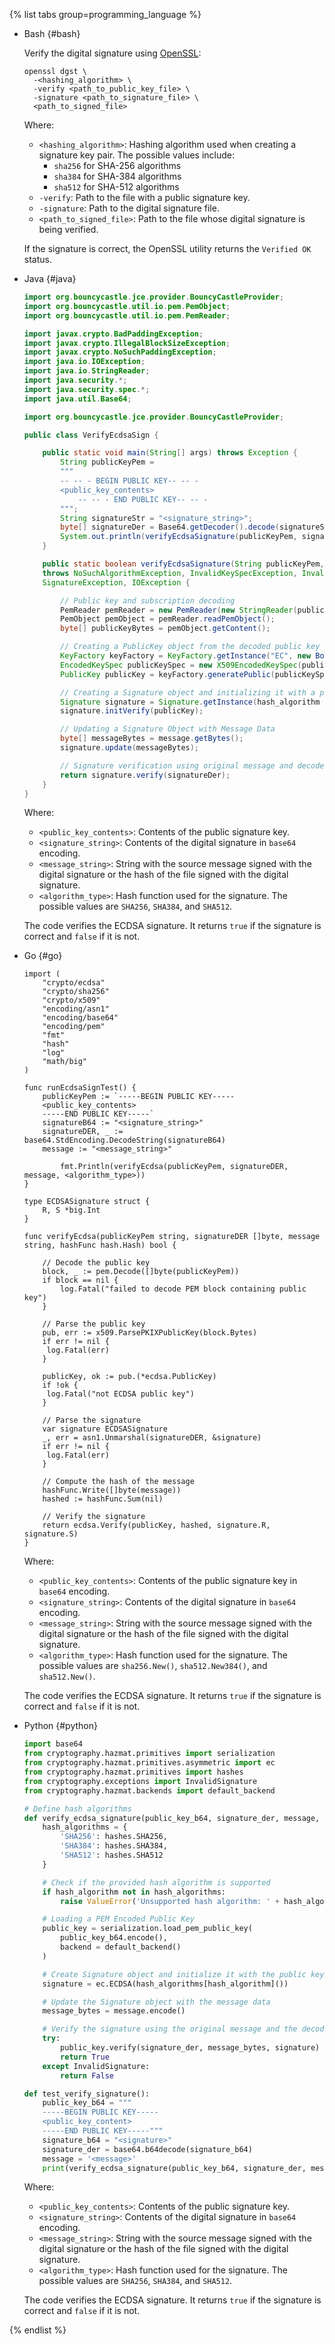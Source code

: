 {% list tabs group=programming_language %}

- Bash {#bash}

   Verify the digital signature using [OpenSSL](https://www.openssl.org/):

   ```(bash)
   openssl dgst \
     -<hashing_algorithm> \
     -verify <path_to_public_key_file> \
     -signature <path_to_signature_file> \
     <path_to_signed_file>
   ```

   Where:
   * `<hashing_algorithm>`: Hashing algorithm used when creating a signature key pair. The possible values include:
      * `sha256` for SHA-256 algorithms
      * `sha384` for SHA-384 algorithms
      * `sha512` for SHA-512 algorithms
   * `-verify`: Path to the file with a public signature key.
   * `-signature`: Path to the digital signature file.
   * `<path_to_signed_file>`: Path to the file whose digital signature is being verified.

   If the signature is correct, the OpenSSL utility returns the `Verified OK` status.

- Java {#java}

   ```java
   import org.bouncycastle.jce.provider.BouncyCastleProvider;
   import org.bouncycastle.util.io.pem.PemObject;
   import org.bouncycastle.util.io.pem.PemReader;

   import javax.crypto.BadPaddingException;
   import javax.crypto.IllegalBlockSizeException;
   import javax.crypto.NoSuchPaddingException;
   import java.io.IOException;
   import java.io.StringReader;
   import java.security.*;
   import java.security.spec.*;
   import java.util.Base64;

   import org.bouncycastle.jce.provider.BouncyCastleProvider;

   public class VerifyEcdsaSign {

       public static void main(String[] args) throws Exception {
           String publicKeyPem =
           """
           -- -- - BEGIN PUBLIC KEY-- -- -
           <public_key_contents>
               -- -- - END PUBLIC KEY-- -- -
           """;
           String signatureStr = "<signature_string>";
           byte[] signatureDer = Base64.getDecoder().decode(signatureStr);
           System.out.println(verifyEcdsaSignature(publicKeyPem, signatureDer, "<message_string>", "<algorithm_type>"));
       }

       public static boolean verifyEcdsaSignature(String publicKeyPem, byte[] signatureDer, String message, String hash_algorithm)
       throws NoSuchAlgorithmException, InvalidKeySpecException, InvalidKeyException,
       SignatureException, IOException {

           // Public key and subscription decoding
           PemReader pemReader = new PemReader(new StringReader(publicKeyPem));
           PemObject pemObject = pemReader.readPemObject();
           byte[] publicKeyBytes = pemObject.getContent();

           // Creating a PublicKey object from the decoded public key
           KeyFactory keyFactory = KeyFactory.getInstance("EC", new BouncyCastleProvider());
           EncodedKeySpec publicKeySpec = new X509EncodedKeySpec(publicKeyBytes);
           PublicKey publicKey = keyFactory.generatePublic(publicKeySpec);

           // Creating a Signature object and initializing it with a public key
           Signature signature = Signature.getInstance(hash_algorithm + "withECDSA", new BouncyCastleProvider());
           signature.initVerify(publicKey);

           // Updating a Signature Object with Message Data
           byte[] messageBytes = message.getBytes();
           signature.update(messageBytes);

           // Signature verification using original message and decoded signature
           return signature.verify(signatureDer);
       }
   }
   ```

   Where:
   * `<public_key_contents>`: Contents of the public signature key.
   * `<signature_string>`: Contents of the digital signature in `base64` encoding.
   * `<message_string>`: String with the source message signed with the digital signature or the hash of the file signed with the digital signature.
   * `<algorithm_type>`: Hash function used for the signature. The possible values are `SHA256`, `SHA384`, and `SHA512`.

   The code verifies the ECDSA signature. It returns `true` if the signature is correct and `false` if it is not.

- Go {#go}

   ```golang
   import (
       "crypto/ecdsa"
       "crypto/sha256"
       "crypto/x509"
       "encoding/asn1"
       "encoding/base64"
       "encoding/pem"
       "fmt"
       "hash"
       "log"
       "math/big"
   )

   func runEcdsaSignTest() {
       publicKeyPem := `-----BEGIN PUBLIC KEY-----
       <public_key_contents>
       -----END PUBLIC KEY-----`
       signatureB64 := "<signature_string>"
       signatureDER, _ := base64.StdEncoding.DecodeString(signatureB64)
       message := "<message_string>"

           fmt.Println(verifyEcdsa(publicKeyPem, signatureDER, message, <algorithm_type>))
   }

   type ECDSASignature struct {
       R, S *big.Int
   }

   func verifyEcdsa(publicKeyPem string, signatureDER []byte, message string, hashFunc hash.Hash) bool {

       // Decode the public key
       block, _ := pem.Decode([]byte(publicKeyPem))
       if block == nil {
           log.Fatal("failed to decode PEM block containing public key")
       }

       // Parse the public key
       pub, err := x509.ParsePKIXPublicKey(block.Bytes)
       if err != nil {
   	    log.Fatal(err)
       }

       publicKey, ok := pub.(*ecdsa.PublicKey)
       if !ok {
   	    log.Fatal("not ECDSA public key")
       }

       // Parse the signature
       var signature ECDSASignature
       _, err = asn1.Unmarshal(signatureDER, &signature)
       if err != nil {
   	    log.Fatal(err)
       }

       // Compute the hash of the message
       hashFunc.Write([]byte(message))
       hashed := hashFunc.Sum(nil)

       // Verify the signature
       return ecdsa.Verify(publicKey, hashed, signature.R, signature.S)
   }
   ```

   Where:
   * `<public_key_contents>`: Contents of the public signature key in `base64` encoding.
   * `<signature_string>`: Contents of the digital signature in `base64` encoding.
   * `<message_string>`: String with the source message signed with the digital signature or the hash of the file signed with the digital signature.
   * `<algorithm_type>`: Hash function used for the signature. The possible values are `sha256.New()`, `sha512.New384()`, and `sha512.New()`.

   The code verifies the ECDSA signature. It returns `true` if the signature is correct and `false` if it is not.

- Python {#python}

   ```python
   import base64
   from cryptography.hazmat.primitives import serialization
   from cryptography.hazmat.primitives.asymmetric import ec
   from cryptography.hazmat.primitives import hashes
   from cryptography.exceptions import InvalidSignature
   from cryptography.hazmat.backends import default_backend

   # Define hash algorithms
   def verify_ecdsa_signature(public_key_b64, signature_der, message, hash_algorithm):
       hash_algorithms = {
           'SHA256': hashes.SHA256,
           'SHA384': hashes.SHA384,
           'SHA512': hashes.SHA512
       }

       # Check if the provided hash algorithm is supported
       if hash_algorithm not in hash_algorithms:
           raise ValueError('Unsupported hash algorithm: ' + hash_algorithm)

       # Loading a PEM Encoded Public Key
       public_key = serialization.load_pem_public_key(
           public_key_b64.encode(),
           backend = default_backend()
       )

       # Create Signature object and initialize it with the public key
       signature = ec.ECDSA(hash_algorithms[hash_algorithm]())

       # Update the Signature object with the message data
       message_bytes = message.encode()

       # Verify the signature using the original message and the decoded signature
       try:
           public_key.verify(signature_der, message_bytes, signature)
           return True
       except InvalidSignature:
           return False

   def test_verify_signature():
       public_key_b64 = """
       -----BEGIN PUBLIC KEY-----
       <public_key_content>
       -----END PUBLIC KEY-----"""
       signature_b64 = "<signature>"
       signature_der = base64.b64decode(signature_b64)
       message = '<message>'
       print(verify_ecdsa_signature(public_key_b64, signature_der, message, "<algorithm_type>"))
   ```

   Where:
   * `<public_key_contents>`: Contents of the public signature key.
   * `<signature_string>`: Contents of the digital signature in `base64` encoding.
   * `<message_string>`: String with the source message signed with the digital signature or the hash of the file signed with the digital signature.
   * `<algorithm_type>`: Hash function used for the signature. The possible values are `SHA256`, `SHA384`, and `SHA512`.

   The code verifies the ECDSA signature. It returns `true` if the signature is correct and `false` if it is not.

{% endlist %}